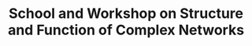 ---
dateStart: 2005-05-15
dateEnd: 2005-05-27
title: "School and Workshop on Structure and Function of Complex Networks"
venue: "Abdus Salam International Centre for Theoretical Physics (ICTP)"
organizer: "Katy Börner"
credit: "Places & Spaces"
city: Trieste
state:
country: Italy
pdfLink: 20050515-school-workshop-structure.pdf
venueImages:
 - sm: image01.sm.jpg
   lg: image01.lg.jpg
---